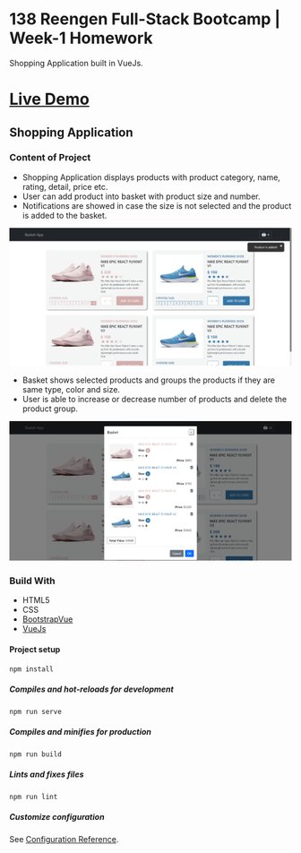 # 138 Reengen Full-Stack Bootcamp | Week-1 Homework

Shopping Application built in VueJs.

# [Live Demo](https://vue-basketapp-week-1-gokberk.netlify.app/)

## Shopping Application

### Content of Project

- Shopping Application displays products with product category, name, rating, detail, price etc.
- User can add product into basket with product size and number.
- Notifications are showed in case the size is not selected and the product is added to the basket.

![](screenshots/product-page.png)

- Basket shows selected products and groups the products if they are same type, color and size.
- User is able to increase or decrease number of products and delete the product group.

![](screenshots/basket-modal.png)

### Build With

- HTML5
- CSS
- [BootstrapVue](https://bootstrap-vue.org/)
- [VueJs](https://vuejs.org/)


#### Project setup
```
npm install
```

##### Compiles and hot-reloads for development
```
npm run serve
```

##### Compiles and minifies for production
```
npm run build
```

##### Lints and fixes files
```
npm run lint
```

##### Customize configuration
See [Configuration Reference](https://cli.vuejs.org/config/).
